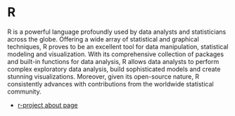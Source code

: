 # R 

R is a powerful language profoundly used by data analysts and statisticians across the globe. Offering a wide array of statistical and graphical techniques, R proves to be an excellent tool for data manipulation, statistical modeling and visualization. With its comprehensive collection of packages and built-in functions for data analysis, R allows data analysts to perform complex exploratory data analysis, build sophisticated models and create stunning visualizations. Moreover, given its open-source nature, R consistently advances with contributions from the worldwide statistical community.

- [r-project about page](https://www.r-project.org/about.html)
